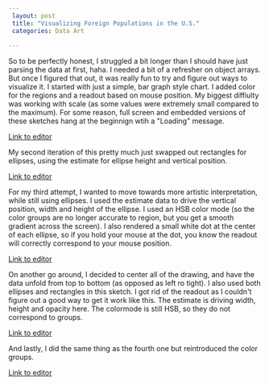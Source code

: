 ```yaml
---
 layout: post
 title: "Visualizing Foreign Populations in the U.S."
 categories: Data Art
 
---
```


So to be perfectly honest, I struggled a bit longer than I should have just parsing the data at first, haha. I needed a bit of a refresher on object arrays. But once I figured that out, it was really fun to try and figure out ways to visualize it. I started with just a simple, bar graph style chart. I added color for the regions and a readout based on mouse position. My biggest diffiulty was working with scale (as some values were extremely small compared to the maximum). For some reason, full screen and embedded versions of these sketches hang at the beginnign wtih a "Loading" message. 

[Link to editor](https://editor.p5js.org/patchbae/sketches/By3wLpEum)

My second iteration of this pretty much just swapped out rectangles for ellipses, using the estimate for ellipse height and vertical position. 

[Link to editor](https://editor.p5js.org/patchbae/sketches/B1X_ckSd7)

For my third attempt, I wanted to move towards more artistic interpretation, while still using ellipses. I used the estimate data to drive the vertical position, width and height of the ellipse. I used an HSB color mode (so the color groups are no longer accurate to region, but you get a smooth gradient across the screen). I also rendered a small white dot at the center of each ellipse, so if you hold your mouse at the dot, you know the readout will correctly correspond to your mouse position. 

[Link to editor](https://editor.p5js.org/patchbae/sketches/ryCypkruX)

On another go around, I decided to center all of the drawing, and have the data unfold from top to bottom (as opposed as left ro tight). I also used both ellipses and rectangles in this sketch. I got rid of the readout as I couldn't figure out a good way to get it work like this. The estimate is driving width, height and opacity here. The colormode is still HSB, so they do not correspond to groups. 

[Link to editor](https://editor.p5js.org/patchbae/sketches/BkcofgHuX)

And lastly, I did the same thing as the fourth one but reintroduced the color groups. 

[Link to editor](https://editor.p5js.org/patchbae/sketches/HkJ5Flr_7)









